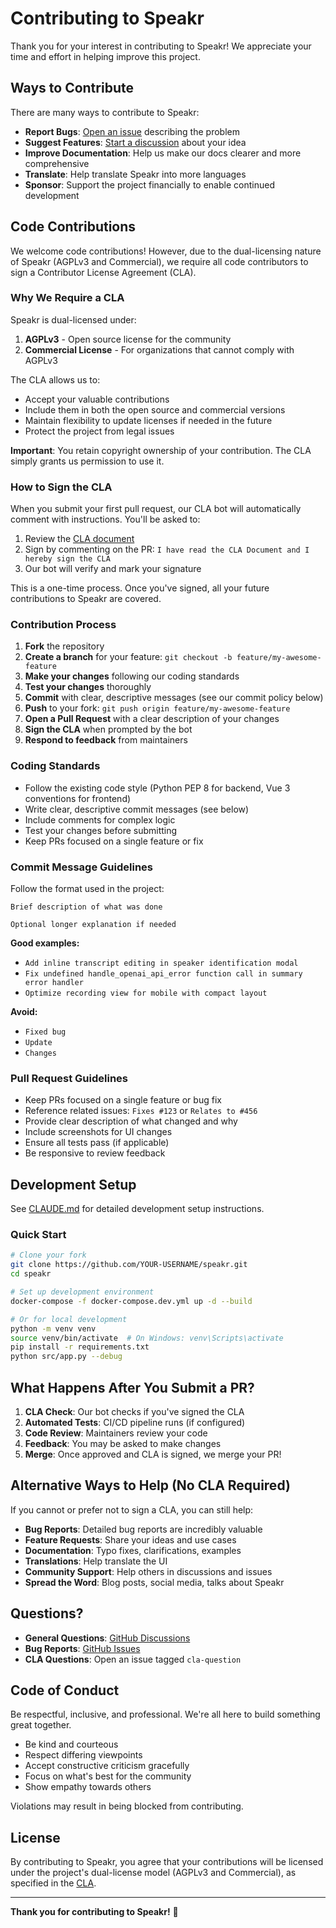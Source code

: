 # Contributing to Speakr

Thank you for your interest in contributing to Speakr! We appreciate your time and effort in helping improve this project.

## Ways to Contribute

There are many ways to contribute to Speakr:

- **Report Bugs**: [Open an issue](https://github.com/murtaza-nasir/speakr/issues) describing the problem
- **Suggest Features**: [Start a discussion](https://github.com/murtaza-nasir/speakr/discussions) about your idea
- **Improve Documentation**: Help us make our docs clearer and more comprehensive
- **Translate**: Help translate Speakr into more languages
- **Sponsor**: Support the project financially to enable continued development

## Code Contributions

We welcome code contributions! However, due to the dual-licensing nature of Speakr (AGPLv3 and Commercial), we require all code contributors to sign a Contributor License Agreement (CLA).

### Why We Require a CLA

Speakr is dual-licensed under:
1. **AGPLv3** - Open source license for the community
2. **Commercial License** - For organizations that cannot comply with AGPLv3

The CLA allows us to:
- Accept your valuable contributions
- Include them in both the open source and commercial versions
- Maintain flexibility to update licenses if needed in the future
- Protect the project from legal issues

**Important**: You retain copyright ownership of your contribution. The CLA simply grants us permission to use it.

### How to Sign the CLA

When you submit your first pull request, our CLA bot will automatically comment with instructions. You'll be asked to:

1. Review the [CLA document](CLA.md)
2. Sign by commenting on the PR: `I have read the CLA Document and I hereby sign the CLA`
3. Our bot will verify and mark your signature

This is a one-time process. Once you've signed, all your future contributions to Speakr are covered.

### Contribution Process

1. **Fork** the repository
2. **Create a branch** for your feature: `git checkout -b feature/my-awesome-feature`
3. **Make your changes** following our coding standards
4. **Test your changes** thoroughly
5. **Commit** with clear, descriptive messages (see our commit policy below)
6. **Push** to your fork: `git push origin feature/my-awesome-feature`
7. **Open a Pull Request** with a clear description of your changes
8. **Sign the CLA** when prompted by the bot
9. **Respond to feedback** from maintainers

### Coding Standards

- Follow the existing code style (Python PEP 8 for backend, Vue 3 conventions for frontend)
- Write clear, descriptive commit messages (see below)
- Include comments for complex logic
- Test your changes before submitting
- Keep PRs focused on a single feature or fix

### Commit Message Guidelines

Follow the format used in the project:

```
Brief description of what was done

Optional longer explanation if needed
```

**Good examples:**
- `Add inline transcript editing in speaker identification modal`
- `Fix undefined handle_openai_api_error function call in summary error handler`
- `Optimize recording view for mobile with compact layout`

**Avoid:**
- `Fixed bug`
- `Update`
- `Changes`

### Pull Request Guidelines

- Keep PRs focused on a single feature or bug fix
- Reference related issues: `Fixes #123` or `Relates to #456`
- Provide clear description of what changed and why
- Include screenshots for UI changes
- Ensure all tests pass (if applicable)
- Be responsive to review feedback

## Development Setup

See [CLAUDE.md](CLAUDE.md) for detailed development setup instructions.

### Quick Start

```bash
# Clone your fork
git clone https://github.com/YOUR-USERNAME/speakr.git
cd speakr

# Set up development environment
docker-compose -f docker-compose.dev.yml up -d --build

# Or for local development
python -m venv venv
source venv/bin/activate  # On Windows: venv\Scripts\activate
pip install -r requirements.txt
python src/app.py --debug
```

## What Happens After You Submit a PR?

1. **CLA Check**: Our bot checks if you've signed the CLA
2. **Automated Tests**: CI/CD pipeline runs (if configured)
3. **Code Review**: Maintainers review your code
4. **Feedback**: You may be asked to make changes
5. **Merge**: Once approved and CLA is signed, we merge your PR!

## Alternative Ways to Help (No CLA Required)

If you cannot or prefer not to sign a CLA, you can still help:

- **Bug Reports**: Detailed bug reports are incredibly valuable
- **Feature Requests**: Share your ideas and use cases
- **Documentation**: Typo fixes, clarifications, examples
- **Translations**: Help translate the UI
- **Community Support**: Help others in discussions and issues
- **Spread the Word**: Blog posts, social media, talks about Speakr

## Questions?

- **General Questions**: [GitHub Discussions](https://github.com/murtaza-nasir/speakr/discussions)
- **Bug Reports**: [GitHub Issues](https://github.com/murtaza-nasir/speakr/issues)
- **CLA Questions**: Open an issue tagged `cla-question`

## Code of Conduct

Be respectful, inclusive, and professional. We're all here to build something great together.

- Be kind and courteous
- Respect differing viewpoints
- Accept constructive criticism gracefully
- Focus on what's best for the community
- Show empathy towards others

Violations may result in being blocked from contributing.

## License

By contributing to Speakr, you agree that your contributions will be licensed under the project's dual-license model (AGPLv3 and Commercial), as specified in the [CLA](CLA.md).

---

**Thank you for contributing to Speakr!** 🎉
